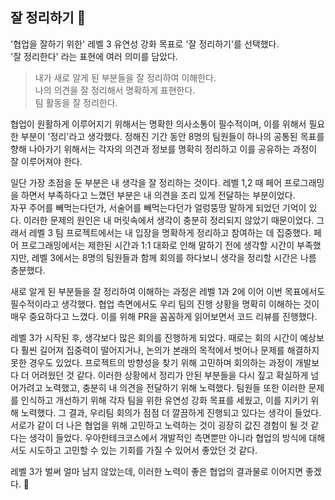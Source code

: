 ## 잘 정리하기 🧹

'협업을 잘하기 위한' 레벨 3 유연성 강화 목표로 '잘 정리하기'를 선택했다.<br>
'잘 정리한다' 라는 표현에 여러 의미를 담았다. 

> 내가 새로 알게 된 부분들을 잘 정리하여 이해한다.<br>
나의 의견을 잘 정리해서 명확하게 표현한다.<br>
팀 활동을 잘 정리한다.

협업이 원활하게 이루어지기 위해서는 명확한 의사소통이 필수적이며, 이를 위해서 필요한 부분이 '정리'라고 생각했다.
정해진 기간 동안 8명의 팀원들이 하나의 공통된 목표를 향해 나아가기 위해서는 각자의 의견과 정보를 명확히 정리하고 이를 공유하는 과정이 잘 이루어져야 한다.

일단 가장 초점을 둔 부분은 내 생각을 잘 정리하는 것이다.
레벨 1,2 때 페어 프로그래밍을 하면서 부족하다고 느꼈던 부분은 내 의견을 조리 있게 전달하는 부분이었다.  
자꾸 주어를 빼먹는다던가, 서술어를 빼먹는다던가 얼렁뚱땅 말하게 되었던 기억이 있다. 
이러한 문제의 원인은 내 머릿속에서 생각이 충분히 정리되지 않았기 때문이었다.
그래서 레벨 3 팀 프로젝트에서는 내 입장을 명확하게 정리하고 참여하는 데 집중했다.
페어 프로그래밍에서는 제한된 시간과 1:1 대화로 인해 말하기 전에 생각할 시간이 부족했지만, 레벨 3에서는 8명의 팀원들과 함께 회의를 하다보니 생각을 정리할 시간은 나름 충분했다.

새로 알게 된 부분들을 잘 정리하여 이해하는 과정은 레벨 1과 2에 이어 이번 목표에서도 필수적이라고 생각했다.
협업 측면에서도 우리 팀의 진행 상황을 명확히 이해하는 것이 매우 중요하다고 느꼈다.
이를 위해 PR을 꼼꼼하게 읽어보면서 코드 리뷰를 진행했다.

레벨 3가 시작된 후, 생각보다 많은 회의를 진행하게 되었다.
때로는 회의 시간이 예상보다 훨씬 길어져 집중력이 떨어지거나, 논의가 본래의 목적에서 벗어나 문제를 해결하지 못한 경우도 있었다.
프로젝트의 방향성을 찾기 위해 고민하며 회의하는 과정이 개발보다 더 어려웠던 것 같다. 
이러한 상황에서 정리가 안된 부분들을 다시 짚고 확실하게 넘어가려고 노력했고, 충분히 내 의견을 전달하기 위해 노력했다.
팀원들 또한 이러한 문제를 인식하고 개선하기 위해 각자 팀을 위한 유연성 강화 목표를 세웠고, 이를 지키기 위해 노력했다.
그 결과, 우리팀 회의가 점점 더 깔끔하게 진행되고 있다는 생각이 들었다.
서로가 같이 더 나은 협업을 위해 고민하고 노력하는 것이 굉장히 값진 경험이 될 것 같다는 생각이 들었다.
우아한테크코스에서 개발적인 측면뿐만 아니라 협업의 방식에 대해서도 시도하고 고민할 수 있는 기회를 가질 수 있어서 좋았던 것 같다.

레벨 3가 벌써 얼마 남지 않았는데, 이러한 노력이 좋은 협업의 결과물로 이어지면 좋겠다. 💪
